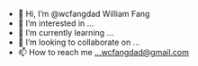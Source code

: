- 👋 Hi, I’m @wcfangdad William Fang
- 👀 I’m interested in ...
- 🌱 I’m currently learning ...
- 💞️ I’m looking to collaborate on ...
- 📫 How to reach me ...wcfangdad@gmail.com

<!---
wcfangdad/wcfangdad is a ✨ special ✨ repository because its `README.md` (this file) appears on your GitHub profile.
You can click the Preview link to take a look at your changes.
--->
